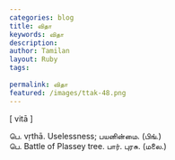 ```yaml
---
categories: blog
title: விதா
keywords: விதா
description: 
author: Tamilan
layout: Ruby
tags: 
 
permalink: விதா
featured: /images/ttak-48.png
---
```

  
[ vitā ]  
  
பெ. vṛthā. Uselessness; பயனின்மை. (பிங்.)  
பெ. Battle of Plassey tree. பார். புரசு. (மலை.)